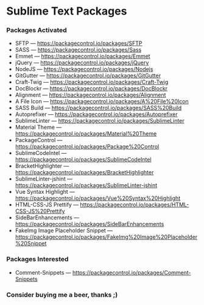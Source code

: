 # Sublime Text Packages

### Packages Activated 
- SFTP — https://packagecontrol.io/packages/SFTP
- SASS — https://packagecontrol.io/packages/Sass
- Emmet — https://packagecontrol.io/packages/Emmet
- jQuery — https://packagecontrol.io/packages/jQuery
- NodeJS — https://packagecontrol.io/packages/Nodejs
- Git​Gutter — https://packagecontrol.io/packages/GitGutter
- Craft-Twig — https://packagecontrol.io/packages/Craft-Twig
- Doc​Blockr — https://packagecontrol.io/packages/DocBlockr
- Alignment — https://packagecontrol.io/packages/Alignment
- A File Icon — https://packagecontrol.io/packages/A%20File%20Icon
- SASS Build — https://packagecontrol.io/packages/SASS%20Build
- Autoprefixer — https://packagecontrol.io/packages/Autoprefixer
- Sublime​Linter — https://packagecontrol.io/packages/SublimeLinter
- Material Theme — https://packagecontrol.io/packages/Material%20Theme
- PackageControl — https://packagecontrol.io/packages/Package%20Control
- SublimeCodeIntel — https://packagecontrol.io/packages/SublimeCodeIntel
- BracketHighlighter — https://packagecontrol.io/packages/BracketHighlighter
- Sublime​Linter-jshint — https://packagecontrol.io/packages/SublimeLinter-jshint
- Vue Syntax Highlight — https://packagecontrol.io/packages/Vue%20Syntax%20Highlight
- HTML-CSS-JS Prettify — https://packagecontrol.io/packages/HTML-CSS-JS%20Prettify
- Side​Bar​Enhancements — https://packagecontrol.io/packages/SideBarEnhancements
- Fake​Img Image Placeholder Snippet — https://packagecontrol.io/packages/FakeImg%20Image%20Placeholder%20Snippet


### Packages Interested
- Comment-Snippets — https://packagecontrol.io/packages/Comment-Snippets


    
### Consider buying me a beer, thanks ;)
